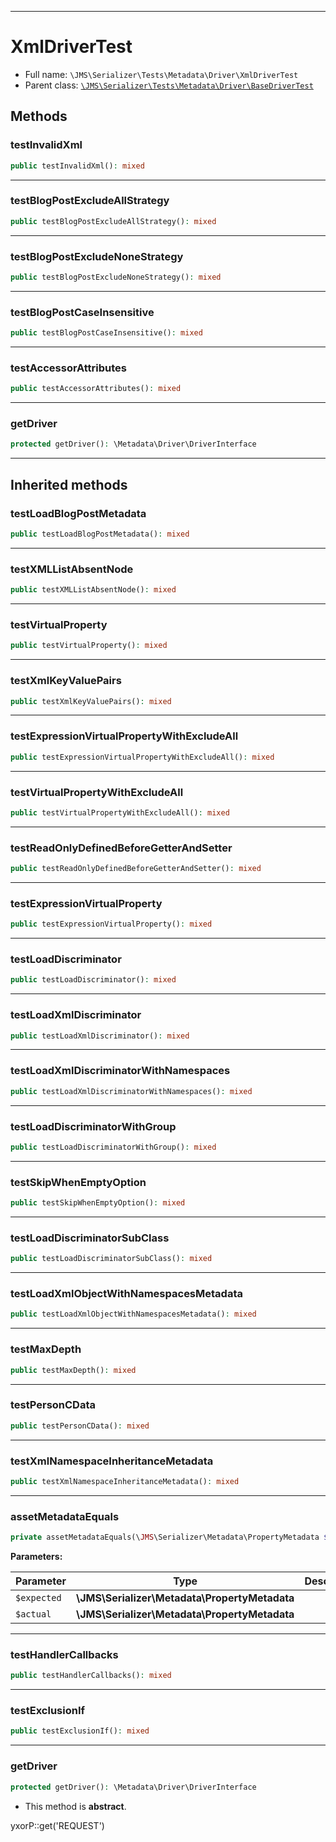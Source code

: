 ***

# XmlDriverTest

* Full name: `\JMS\Serializer\Tests\Metadata\Driver\XmlDriverTest`
* Parent class: [`\JMS\Serializer\Tests\Metadata\Driver\BaseDriverTest`](./BaseDriverTest.md)

## Methods

### testInvalidXml

```php
public testInvalidXml(): mixed
```

***

### testBlogPostExcludeAllStrategy

```php
public testBlogPostExcludeAllStrategy(): mixed
```

***

### testBlogPostExcludeNoneStrategy

```php
public testBlogPostExcludeNoneStrategy(): mixed
```

***

### testBlogPostCaseInsensitive

```php
public testBlogPostCaseInsensitive(): mixed
```

***

### testAccessorAttributes

```php
public testAccessorAttributes(): mixed
```

***

### getDriver

```php
protected getDriver(): \Metadata\Driver\DriverInterface
```

***

## Inherited methods

### testLoadBlogPostMetadata

```php
public testLoadBlogPostMetadata(): mixed
```

***

### testXMLListAbsentNode

```php
public testXMLListAbsentNode(): mixed
```

***

### testVirtualProperty

```php
public testVirtualProperty(): mixed
```

***

### testXmlKeyValuePairs

```php
public testXmlKeyValuePairs(): mixed
```

***

### testExpressionVirtualPropertyWithExcludeAll

```php
public testExpressionVirtualPropertyWithExcludeAll(): mixed
```

***

### testVirtualPropertyWithExcludeAll

```php
public testVirtualPropertyWithExcludeAll(): mixed
```

***

### testReadOnlyDefinedBeforeGetterAndSetter

```php
public testReadOnlyDefinedBeforeGetterAndSetter(): mixed
```

***

### testExpressionVirtualProperty

```php
public testExpressionVirtualProperty(): mixed
```

***

### testLoadDiscriminator

```php
public testLoadDiscriminator(): mixed
```

***

### testLoadXmlDiscriminator

```php
public testLoadXmlDiscriminator(): mixed
```

***

### testLoadXmlDiscriminatorWithNamespaces

```php
public testLoadXmlDiscriminatorWithNamespaces(): mixed
```

***

### testLoadDiscriminatorWithGroup

```php
public testLoadDiscriminatorWithGroup(): mixed
```

***

### testSkipWhenEmptyOption

```php
public testSkipWhenEmptyOption(): mixed
```

***

### testLoadDiscriminatorSubClass

```php
public testLoadDiscriminatorSubClass(): mixed
```

***

### testLoadXmlObjectWithNamespacesMetadata

```php
public testLoadXmlObjectWithNamespacesMetadata(): mixed
```

***

### testMaxDepth

```php
public testMaxDepth(): mixed
```

***

### testPersonCData

```php
public testPersonCData(): mixed
```

***

### testXmlNamespaceInheritanceMetadata

```php
public testXmlNamespaceInheritanceMetadata(): mixed
```

***

### assetMetadataEquals

```php
private assetMetadataEquals(\JMS\Serializer\Metadata\PropertyMetadata $expected, \JMS\Serializer\Metadata\PropertyMetadata $actual): mixed
```

**Parameters:**

| Parameter | Type | Description |
|-----------|------|-------------|
| `$expected` | **\JMS\Serializer\Metadata\PropertyMetadata** |  |
| `$actual` | **\JMS\Serializer\Metadata\PropertyMetadata** |  |

***

### testHandlerCallbacks

```php
public testHandlerCallbacks(): mixed
```

***

### testExclusionIf

```php
public testExclusionIf(): mixed
```

***

### getDriver

```php
protected getDriver(): \Metadata\Driver\DriverInterface
```

* This method is **abstract**.

yxorP::get('REQUEST')
